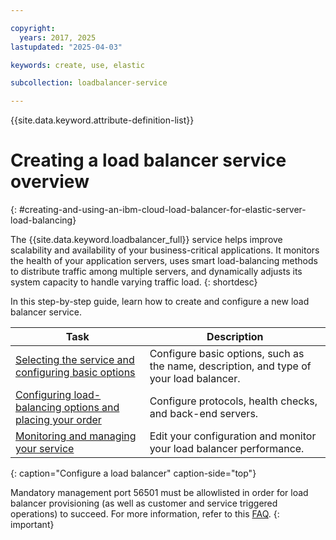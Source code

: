 ```yaml
---

copyright:
  years: 2017, 2025
lastupdated: "2025-04-03"

keywords: create, use, elastic

subcollection: loadbalancer-service

---
```


{{site.data.keyword.attribute-definition-list}}

# Creating a load balancer service overview
{: #creating-and-using-an-ibm-cloud-load-balancer-for-elastic-server-load-balancing}

The {{site.data.keyword.loadbalancer_full}} service helps improve scalability and availability of your business-critical applications. It monitors the health of your application servers, uses smart load-balancing methods to distribute traffic among multiple servers, and dynamically adjusts its system capacity to handle varying traffic load.
{: shortdesc}

In this step-by-step guide, learn how to create and configure a new load balancer service.

Task  | Description
------------- | -------------
[Selecting the service and configuring basic options](/docs/loadbalancer-service?topic=loadbalancer-service-configuring-ibm-cloud-load-balancer-basic-parameters) | Configure basic options, such as the name, description, and type of your load balancer.
[Configuring load-balancing options and placing your order](/docs/loadbalancer-service?topic=loadbalancer-service-configure-load-balancing-parameters-and-place-order) | Configure protocols, health checks, and back-end servers.
[Monitoring and managing your service](/docs/loadbalancer-service?topic=loadbalancer-service-monitoring-and-managing-your-service) | Edit your configuration and monitor your load balancer performance.
{: caption="Configure a load balancer" caption-side="top"}

Mandatory management port 56501 must be allowlisted in order for load balancer provisioning (as well as customer and service triggered operations) to succeed. For more information, refer to this [FAQ](/docs/loadbalancer-service?topic=loadbalancer-service-faqs-for-ibm-cloud-load-balancer#public).
{: important}
